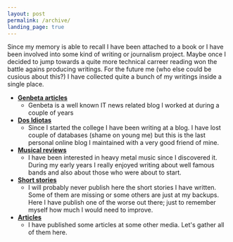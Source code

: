 ```yaml
---
layout: post
permalink: /archive/
landing_page: true
---
```


Since my memory is able to recall I have been attached to a book or I have been involved into some kind of writing or journalism project. Maybe once I decided to jump towards a quite more technical carreer reading won the battle agains producing writings. For the future me (who else could be cusious about this?) I have collected quite a bunch of my writings inside a single place.

* **[Genbeta articles](/genbeta)**
  * Genbeta is a well known IT news related blog I worked at during a couple of years
* **[Dos Idiotas](/dosidiotas)**
  * Since I started the college I have been writing at a blog. I have lost couple of databases (shame on young me) but this is the last personal online blog I maintained with a very good friend of mine.
* **[Musical reviews](/musical-reviews)**
  * I have been interested in heavy metal music since I discovered it. During my early years I really enjoyed writing about well famous bands and also about those who were about to start.
* **[Short stories](/short-stories)**
  * I will probably never publish here the short stories I have written. Some of them are missing or some others are just at my backups. Here I have publish one of the worse out there; just to remember myself how much I would need to improve.
* **[Articles](/articles)**
  * I have published some articles at some other media. Let's gather all of them here.
